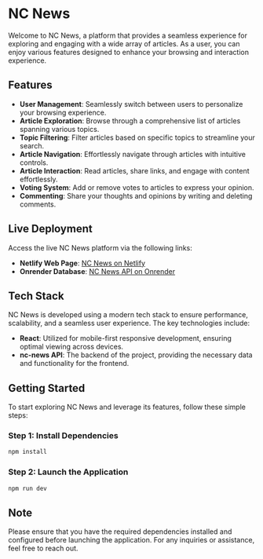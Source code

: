# NC News

Welcome to NC News, a platform that provides a seamless experience for exploring and engaging with a wide array of articles. As a user, you can enjoy various features designed to enhance your browsing and interaction experience.

## Features

- **User Management**: Seamlessly switch between users to personalize your browsing experience.
- **Article Exploration**: Browse through a comprehensive list of articles spanning various topics.
- **Topic Filtering**: Filter articles based on specific topics to streamline your search.
- **Article Navigation**: Effortlessly navigate through articles with intuitive controls.
- **Article Interaction**: Read articles, share links, and engage with content effortlessly.
- **Voting System**: Add or remove votes to articles to express your opinion.
- **Commenting**: Share your thoughts and opinions by writing and deleting comments.

## Live Deployment

Access the live NC News platform via the following links:

- **Netlify Web Page**: [NC News on Netlify](https://nc-news-semih.netlify.app/)
- **Onrender Database**: [NC News API on Onrender](https://thenews-lhhv.onrender.com/api/)

## Tech Stack

NC News is developed using a modern tech stack to ensure performance, scalability, and a seamless user experience. The key technologies include:

- **React**: Utilized for mobile-first responsive development, ensuring optimal viewing across devices.
- **nc-news API**: The backend of the project, providing the necessary data and functionality for the frontend.

## Getting Started

To start exploring NC News and leverage its features, follow these simple steps:

### Step 1: Install Dependencies

```bash
npm install
```

### Step 2: Launch the Application

```bash
npm run dev
```

## Note

Please ensure that you have the required dependencies installed and configured before launching the application. For any inquiries or assistance, feel free to reach out.